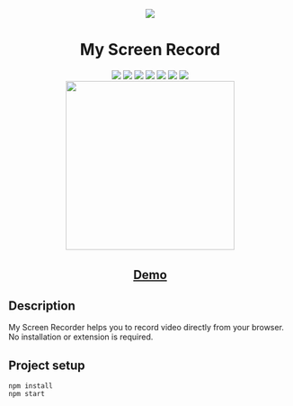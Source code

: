 <p align="center">
	<img src="https://media.giphy.com/media/nCdHnSx3CSgqQDbSMj/giphy.gif"><br>
</p>

<h1 align="center">My Screen Record</h1>
<h6 align="center">

  <img src="https://img.shields.io/badge/Made%20by-Aman-brightgreen" >
  <img src="https://img.shields.io/badge/React-16.13-green.svg">
  <img src="https://badges.frapsoft.com/os/v1/open-source.svg?v=103" >
  <img src="https://img.shields.io/github/stars/amanjain7838/myscreenrecord">
  <img src="https://img.shields.io/github/languages/top/amanjain7838/myscreenrecord.svg">
  <img src="https://img.shields.io/github/issues/amanjain7838/myscreenrecord.svg">
  <img src="https://img.shields.io/badge/PRs-welcome-brightgreen.svg?style=flat"><br>
<img src="https://media.giphy.com/media/QzP3hYVsK4pktMDZTc/giphy.gif" height=300><br>

</h6>
<h2 align="center"><a href="https://myscreenrecord.herokuapp.com/" target="_blank">Demo</a></h2>


## Description

My Screen Recorder helps you to record video directly from your browser. No installation or extension is required.

## Project setup
```
npm install
npm start
```
